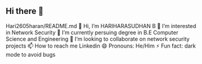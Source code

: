 ## Hi there 👋
Hari2605haran/README.md
👋 Hi, I’m HARIHARASUDHAN B
👀 I’m interested in Network Security
🌱 I’m currently persuing degree in B.E Computer Science and Engineering
💞️ I’m looking to collaborate on network security projects
📫 How to reach me Linkedin
😄 Pronouns: He/Him
⚡ Fun fact: dark mode to avoid bugs
<!--
**Hari2605haran/Hari2605haran** is a ✨ _special_ ✨ repository because its `README.md` (this file) appears on your GitHub profile.

Here are some ideas to get you started:

- 🔭 I’m currently working on ...
- 🌱 I’m currently learning ...
- 👯 I’m looking to collaborate on ...
- 🤔 I’m looking for help with ...
- 💬 Ask me about ...
- 📫 How to reach me: ...
- 😄 Pronouns: ...
- ⚡ Fun fact: ...
-->
